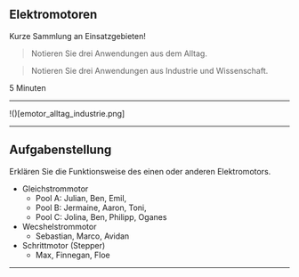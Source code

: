 ## Elektromotoren

Kurze Sammlung an Einsatzgebieten!

> Notieren Sie drei Anwendungen aus dem Alltag.

> Notieren Sie drei Anwendungen aus Industrie und Wissenschaft.

5 Minuten

---

!()[emotor_alltag_industrie.png]

---

## Aufgabenstellung

Erklären Sie die Funktionsweise des einen oder anderen Elektromotors.

- Gleichstrommotor
    - Pool A: Julian, Ben, Emil, 
    - Pool B: Jermaine, Aaron, Toni, 
    - Pool C: Jolina, Ben, Philipp, Oganes
- Wecshelstrommotor
    - Sebastian, Marco, Avidan
- Schrittmotor (Stepper)
    - Max, Finnegan, Floe

---

